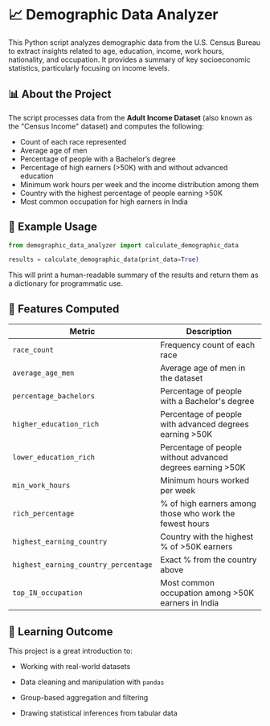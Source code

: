# 📈 Demographic Data Analyzer

This Python script analyzes demographic data from the U.S. Census Bureau to extract insights related to age, education, income, work hours, nationality, and occupation. It provides a summary of key socioeconomic statistics, particularly focusing on income levels.


## 📊 About the Project

The script processes data from the **Adult Income Dataset** (also known as the "Census Income" dataset) and computes the following:

- Count of each race represented
- Average age of men
- Percentage of people with a Bachelor’s degree
- Percentage of high earners (>50K) with and without advanced education
- Minimum work hours per week and the income distribution among them
- Country with the highest percentage of people earning >50K
- Most common occupation for high earners in India


## 🧪 Example Usage

```python
from demographic_data_analyzer import calculate_demographic_data

results = calculate_demographic_data(print_data=True)
```
This will print a human-readable summary of the results and return them as a dictionary for programmatic use.


## 📐 Features Computed

| Metric                               | Description                                                |
| ------------------------------------ | ---------------------------------------------------------- |
| `race_count`                         | Frequency count of each race                               |
| `average_age_men`                    | Average age of men in the dataset                          |
| `percentage_bachelors`               | Percentage of people with a Bachelor's degree              |
| `higher_education_rich`              | Percentage of people with advanced degrees earning >50K    |
| `lower_education_rich`               | Percentage of people without advanced degrees earning >50K |
| `min_work_hours`                     | Minimum hours worked per week                              |
| `rich_percentage`                    | % of high earners among those who work the fewest hours    |
| `highest_earning_country`            | Country with the highest % of >50K earners                 |
| `highest_earning_country_percentage` | Exact % from the country above                             |
| `top_IN_occupation`                  | Most common occupation among >50K earners in India         |


## 🧠 Learning Outcome

This project is a great introduction to:

- Working with real-world datasets

- Data cleaning and manipulation with `pandas`

- Group-based aggregation and filtering

- Drawing statistical inferences from tabular data

